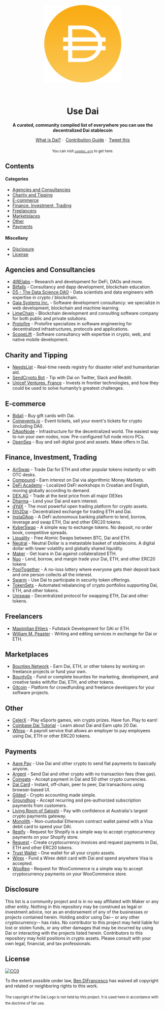 <div align="center">
	<img width="250" height="250" src="media/mcd-dai-badge.svg" alt="Dai Logo">
	<br>
	<br>
	<br>
</div>

<h1 align="center">Use Dai</h1>

<p align="center">
	<b>A curated, community compiled list of everywhere you can use the decentralized Dai stablecoin</b>
</p>

<p align="center">
	<a href="https://makerdao.com/en/dai">What is Dai?</a>&nbsp;·&nbsp;
	<a href="CONTRIBUTING.md">Contribution Guide</a>&nbsp;·&nbsp;
	<a href="https://twitter.com/intent/tweet?text=Checkout%20usedai.org%2C%20a%20community%20compiled%20list%20of%20everywhere%20you%20can%20use%20the%20decentralized%20%24DAI%20stablecoin">Tweet this</a>
</p>

<p align="center">
<sub>You can visit <a href="http://usedai.org"><code>usedai.org</code></a> to get here.</sub>
</p>

## Contents

#### Categories

* [Agencies and Consultancies](#agencies-and-consultancies)
* [Charity and Tipping](#charity-and-tipping)
* [E-commerce](#e-commerce)
* [Finance, Investment, Trading](#finance-investment-trading)
* [Freelancers](#freelancers)
* [Marketplaces](#marketplaces)
* [Other](#other)
* [Payments](#payments)

#### Miscellany

* [Disclosure](#disclosure)
* [License](#license)

## Agencies and Consultancies

* [4IRElabs](https://4irelabs.com/) – Research and development for DeFi, DAOs and more.
* [Bitfalls](https://bitfalls.com) - Consultancy and dapp development, blockchain education.
* [D5 - The Data Science DAO](https://d5.ai) - Data scientists and data engineers with expertise in crypto / blockchain.
* [Gaia Systems Inc.](https://gaiasystemsinc.com/) - Software development consultancy: we specialize in web development, blockchain and machine learning.
* [LimeChain](https://limechain.tech/) - Blockchain development and consulting software company for both public and private solutions.
* [Protofire](http://protofire.io) - Protofire specializes in software engineering for decentralized infrastructures, protocols and applications.
* [ScopeLift](https://www.scopelift.co/) - Software consultancy with expertise in crypto, web, and native mobile development.

## Charity and Tipping

* [NeedsList](https://needslist.co/donate) - Real-time needs registry for disaster relief and humanitarian aid.
* [SendCrypto Bot](https://sendcryptobot.io/) - Tip with Dai on Twitter, Slack and Reddit.
* [Unicef Ventures, France](https://lp.unicef.fr/donate-dai/) - Invests in frontier technologies, and how they could be used to solve humanity’s greatest challenges.


## E-commerce

* [Bidali](https://giftcards.bidali.com/buy-giftcards-with-dai/) - Buy gift cards with Dai.
* [Coinevents.io](https://coinevents.io) - Event tickets, sell your event's tickets for crypto (including DAI).
* [DAppNode](https://dappnode.io/) - Infrastructure for the decentralized world. The easiest way to run your own nodes, now. Pre-configured full node micro PCs.
* [OpenSea](https://opensea.io) - Buy and sell digital good and assets.  Make offers in Dai.

## Finance, Investment, Trading

* [AirSwap](https://www.airswap.io/) - Trade Dai for ETH and other popular tokens instantly or with OTC desks.
* [Compound](https://compound.finance/) - Earn interest on Dai via algorithmic Money Markets.
* [DeFi Academy](https://defi.academy) - Localized DeFi workshops in Croatian and English, moving globally according to demand.
* [DEX.AG](https://dex.ag/) - Trade at the best price from all major DEXes
* [Dharma](https://www.dharma.io) - Lend your Dai and earn interest.
* [dYdX](https://trade.dydx.exchange/) - The most powerful open trading platform for crypto assets.
* [Eth2Dai](https://eth2dai.com) - Decentralized exchange for trading ETH and Dai.
* [InstaDApp](https://instadapp.io/) - A DeFi autonomous banking platform to lend, borrow, leverage and swap ETH, Dai and other ERC20 tokens.
* [KyberSwap](https://kyberswap.com/) - A simple way to exchange tokens. No deposit, no order book, competitive spreads.
* [Liquality](https://liquality.io/) - Free Atomic Swaps between BTC, Dai and ETH.
* [Neutral](https://dapp.neutralproject.com/) - Neutral Dollar is a metastable basket of stablecoins. A digital dollar with lower volatility and globally shared liquidity.
* [Maker](https://cdp.makerdao.com/) - Get loans in Dai against collateralized ETH.
* [Nuo](https://www.nuo.network/) - Lend, borrow, and margin trade your Dai, ETH, and other ERC20 tokens
* [PoolTogether](https://www.pooltogether.us/) - A no-loss lottery where everyone gets their deposit back and one person collects all the interest.
* [Swarm](https://www.swarm.fund/) - Use Dai to participate in security token offerings.
* [TokenSets](https://www.tokensets.com/) - Automated rebalancing of crypto portfolios supporting Dai, ETH, and other tokens.
* [Uniswap](https://uniswap.io/) - Decentralized protocol for swapping ETH, Dai and other tokens.

## Freelancers

* [Maximilian Ehlers](https://maximilianehlers.com) - Fullstack Development for DAI or ETH. 
* [William M. Peaster](https://wmpea.github.io/portfolio/) - Writing and editing services in exchange for Dai or ETH.

## Marketplaces

* [Bounties Network](https://bounties.network/) - Earn Dai, ETH, or other tokens by working on freelance projects or fund your own.
* [Bounty0x](https://bounty0x.io/) - Fund or complete bounties for  marketing, development, and creative tasks with/for Dai, ETH, and other tokens.
* [Gitcoin](https://gitcoin.co/) - Platform for crowdfunding and freelance developers for your software projects.

## Other

* [CelerX](https://celerx.app/) - Play eSports games, win crypto prizes. Have fun. Play to earn!
* [Coinbase Dai Tutorial](https://www.coinbase.com/earn/dai/) - Learn about Dai and Earn upto 20 Dai.
* [Whisp](https://whisp.money/) - A payroll service that allows an employer to pay employees using Dai, ETH or other ERC20 tokens.

## Payments

* [Aave Pay](https://pay.aave.com/) - Use Dai and other crypto to send fiat payments to basically anyone.
* [Argent](https://www.argent.xyz/) - Send Dai and other crypto with no transaction fees (free gas).
* [Coingate](https://coingate.com) - Accept payment in Dai and 50 other crypto currencies.
* [Dai Card](https://daicard.io/) - Instant, off-chain, peer to peer, Dai transactions using browser-based UI.
* [Gilded](https://gilded.finance/) - Crypto accounting made simple.
* [Groundhog](https://groundhog.network/) - Accept recurring and pre-authorized subscription payments from customers.
* [Living Room of Satoshi](https://www.livingroomofsatoshi.com/) - Pay with confidence at Australia's largest crypto payments gateway.
* [Monolith](https://monolith.xyz) - Non-custodial Ethereum contract wallet paired with a Visa debit card to spend your DAI.
* [Reqify](https://reqify.io/) - Request for Shopify is a simple way to accept cryptocurrency payments on your Shopify store.
* [Request](https://app.request.network) - Create cryptocurrency invoices and request payments in Dai, ETH and other ERC20 tokens.
* [Trust Wallet](https://trustwallet.com/) - One wallet for all your crypto assets.
* [Wirex](https://wirexapp.com/card/) - Fund a Wirex debit card with Dai and spend anywhere Visa is accepted.
* [WooReq](https://wooreq.com/) - Request for WooCommerce is a simple way to accept cryptocurrency payments on your WooCommerce store.



## Disclosure

This list is a community project and is in no way affiliated with Maker or any other entity. Nothing in this repository may be construed as legal or investment advice, nor as an endorsement of any of the businesses or projects contained herein. Holding and/or using Dai-- or any other cryptocurrency-- has risks. No contributor to this project may held liable for lost or stolen funds, or any other damages that may be incurred by using Dai or interacting with the projects listed herein. Contributors to this repository may hold positions in crypto assets. Please consult with your own legal, financial, and tax professionals.

## License

[![CC0](http://mirrors.creativecommons.org/presskit/buttons/88x31/svg/cc-zero.svg)](https://creativecommons.org/publicdomain/zero/1.0/)

To the extent possible under law, [Ben DiFrancesco](https://twitter.com/bendifrancesco) has waived all copyright and related or neighboring rights to this work.

<sub>The copyright of the Dai Logo is not held by this project. It is used here in accordance with the doctrine of fair use.</sub>
